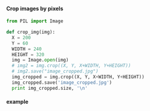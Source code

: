#### Crop images by pixels

```python
from PIL import Image

def crop_img(img):
  X = 200
  Y = 60
  WIDTH = 240
  HEIGHT = 320
  img = Image.open(img)
  # img2 = img.crop((X, Y, X+WIDTH, Y+HEIGHT))
  # img2.save("image_cropped.jpg")
  img_cropped = img.crop((X, Y, X+WIDTH, Y+HEIGHT))
  img_cropped.save('image_cropped.jpg')
  print img_cropped.size, '\n'
```

#### example
```python
```
